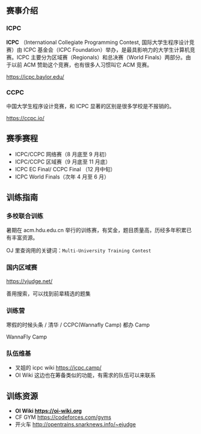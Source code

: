 ## 赛事介绍

### ICPC

**ICPC** （International Collegiate Programming Contest, 国际大学生程序设计竞赛）由 ICPC 基金会（ICPC Foundation）举办，是最具影响力的大学生计算机竞赛。ICPC 主要分为区域赛（Regionals）和总决赛（World Finals）两部分。由于以前 ACM 赞助这个竞赛，也有很多人习惯叫它 ACM 竞赛。

https://icpc.baylor.edu/

### CCPC

中国大学生程序设计竞赛，和 ICPC 显著的区别是很多学校是不报销的。

https://ccpc.io/

## 赛季赛程

- ICPC/CCPC 网络赛（8 月底至 9 月初）
- ICPC/CCPC 区域赛（9 月底至 11 月底）
- ICPC EC Final/ CCPC Final （12 月中旬）
- ICPC World Finals（次年 4 月至 6 月）

## 训练指南

### 多校联合训练

暑期在 acm.hdu.edu.cn 举行的训练赛，有奖金，题目质量高，历经多年积累已有丰富资源。

OJ 里查询用的关键词：`Multi-University Training Contest`

### 国内区域赛

https://vjudge.net/

善用搜索，可以找到前辈精选的题集

### 训练营

寒假的时候头条 / 清华 / CCPC(Wannafly Camp) 都办 Camp

WannaFly Camp

### 队伍维基

- 叉姐的 icpc wiki https://icpc.camp/
- OI Wiki 这边也在筹备类似的功能，有需求的队伍可以来联系

## 训练资源

- **OI Wiki https://oi-wiki.org**
- CF GYM https://codeforces.com/gyms
- 开火车 http://opentrains.snarknews.info/~ejudge


